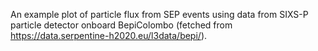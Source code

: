 An example plot of particle flux from SEP events using data from SIXS-P particle detector onboard BepiColombo (fetched from https://data.serpentine-h2020.eu/l3data/bepi/).
